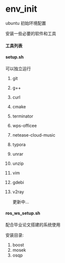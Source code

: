 # env_init
ubuntu 初始环境配置

安装一些必要的软件和工具

#### 工具列表

####  setup.sh

可以独立运行



1. git

2. g++    

3. curl                                                             

4. cmake                                                           

5. terminator                                                        

6. wps-officee                                               	    

7. netease-cloud-music                                               

8. typora                                                           

9. unrar                                                             

10. unzip                                                             

11. vim                                                               

12. gdebi   

13. v2ray

    更新中...     



#### ros_ws_setup.sh

配合毕业论文搭建的系统使用

安装目录:

1. boost
2. mosek
3. osqp

